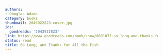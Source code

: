 ```yaml
---
authors:
- Douglas Adams
category: books
thumbnail: 2043922823-cover.jpg
ids:
  goodreads: '2043922823'
link: https://www.goodreads.com/book/show/6091075-so-long-and-thanks-for-all-the-fish
status: read
title: So Long, and Thanks for All the Fish
---
```

